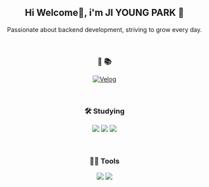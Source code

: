 <div align="center">
  
## Hi Welcome👋, i'm JI YOUNG PARK 🌱 

Passionate about backend development, striving to grow every day.

<br>

### 💬 📚

<a href="https://velog.io/@pjy2163"><img alt="Velog" src="https://img.shields.io/badge/Velog-20C997?style=flat-square&logo=Velog&logoColor=white"></a>


<br>

### 🛠️ Studying

<img src="https://img.shields.io/badge/Python-3766AB?style=flat-square&logo=Python&logoColor=white"/> <img src="https://img.shields.io/badge/Java-007396?style=flat-square&logo=Java&logoColor=white"/> <img src="https://img.shields.io/badge/JavaScript-F7DF1E?style=for-flat&logo=JavaScript&logoColor=white/">



<br>


### 💪🏼 Tools

<img src="https://img.shields.io/badge/Visual Studio Code-007ACC?style=flat-square&logo=Visual Studio Code&logoColor=white"/> <img src="https://img.shields.io/badge/GitHub-181717?style=flat-square&logo=GitHub&logoColor=white"/>

</div>
<!--
**pjy2163/pjy2163** is a ✨ _special_ ✨ repository because its `README.md` (this file) appears on your GitHub profile.

Here are some ideas to get you started:

- 🔭 I’m currently working on ...
- 🌱 I’m currently learning ...
- 👯 I’m looking to collaborate on ...
- 🤔 I’m looking for help with ...
- 💬 Ask me about ...
- 📫 How to reach me: ...
- 😄 Pronouns: ...
- ⚡ Fun fact: ...
-->

